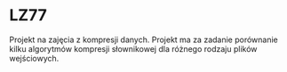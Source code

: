 # LZ77
Projekt na zajęcia z kompresji danych. Projekt ma za zadanie porównanie kilku algorytmów kompresji słownikowej dla różnego rodzaju plików wejściowych.
